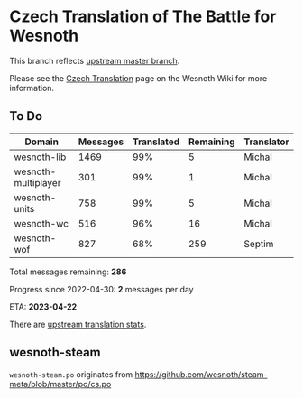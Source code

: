 # Czech Translation of The Battle for Wesnoth

This branch reflects [upstream master branch](https://github.com/wesnoth/wesnoth/tree/master).

Please see the [Czech Translation](https://wiki.wesnoth.org/CzechTranslation) page on the Wesnoth Wiki for more information.

## To Do

Domain | Messages | Translated | Remaining | Translator
------ | -------- | ---------- | --------- | ----------
wesnoth-lib | 1469 | 99% | 5 | Michal
wesnoth-multiplayer | 301 | 99% | 1 | Michal
wesnoth-units | 758 | 99% | 5 | Michal
wesnoth-wc | 516 | 96% | 16 | Michal
wesnoth-wof | 827 | 68% | 259 | Septim

Total messages remaining: **286**

Progress since 2022-04-30: **2** messages per day

ETA: **2023-04-22**

There are [upstream translation stats](https://www.wesnoth.org/gettext/?view=langs&version=master&lang=cs).

## wesnoth-steam
`wesnoth-steam.po` originates from https://github.com/wesnoth/steam-meta/blob/master/po/cs.po
